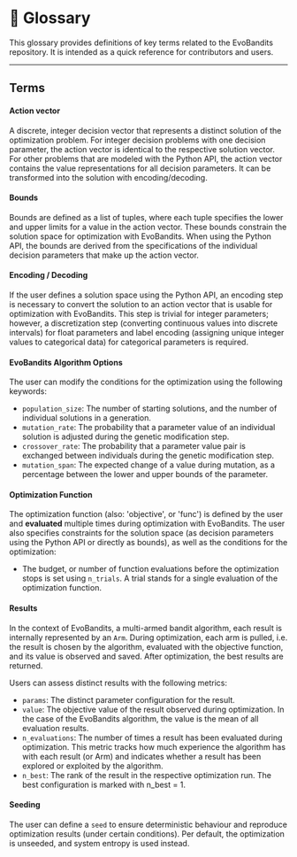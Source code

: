 # 📘 Glossary

This glossary provides definitions of key terms related to the EvoBandits repository.
It is intended as a quick reference for contributors and users.

---

## Terms

#### Action vector

A discrete, integer decision vector that represents a distinct solution of the optimization problem. For integer decision problems with one decision parameter, the action vector is identical to the respective solution vector. For other problems that are modeled with the Python API, the action vector contains the value representations for all decision parameters. It can be transformed into the solution with encoding/decoding.

#### Bounds

Bounds are defined as a list of tuples, where each tuple specifies the lower and upper limits for a value in the action vector. These bounds constrain the solution space for optimization with EvoBandits. When using the Python API, the bounds are derived from the specifications of the individual decision parameters that make up the action vector.

#### Encoding / Decoding

If the user defines a solution space using the Python API, an encoding step is necessary to convert the solution to an action vector that is usable for optimization with EvoBandits. This step is trivial for integer parameters; however, a discretization step (converting continuous values into discrete intervals) for float parameters and label encoding (assigning unique integer values to categorical data) for categorical parameters is required.

#### EvoBandits Algorithm Options

The user can modify the conditions for the optimization using the following keywords:
- `population_size`: The number of starting solutions, and the number of individual solutions in a generation.
- `mutation_rate`: The probability that a parameter value of an individual solution is adjusted during the genetic modification step.
- `crossover_rate`: The probability that a parameter value pair is exchanged between individuals during the genetic modification step.
- `mutation_span`: The expected change of a value during mutation, as a percentage between the lower and upper bounds of the parameter.

#### Optimization Function

The optimization function (also: 'objective', or 'func') is defined by the user and **evaluated** multiple times during optimization with EvoBandits. The user also specifies constraints for the solution space (as decision parameters using the Python API or directly as bounds), as well as the conditions for the optimization:
- The budget, or number of function evaluations before the optimization stops is set using `n_trials`. A trial stands for a single evaluation of the optimization function.

#### Results

In the context of EvoBandits, a multi-armed bandit algorithm, each result is internally represented by an `Arm`. During optimization, each arm is pulled, i.e. the result is chosen by the algorithm, evaluated with the objective function, and its value is observed and saved. After optimization, the best results are returned.

Users can assess distinct results with the following metrics:
- `params`: The distinct parameter configuration for the result.
- `value`: The objective value of the result observed during optimization. In the case of the EvoBandits algorithm, the value is the mean of all evaluation results.
- `n_evaluations`: The number of times a result has been evaluated during optimization. This metric tracks how much experience the algorithm has with each result (or Arm) and indicates whether a result has been explored or exploited by the algorithm.
- `n_best`: The rank of the result in the respective optimization run. The best configuration is marked with n_best = 1.

#### Seeding

The user can define a `seed` to ensure deterministic behaviour and reproduce optimization results (under certain conditions).
Per default, the optimization is unseeded, and system entropy is used instead.
